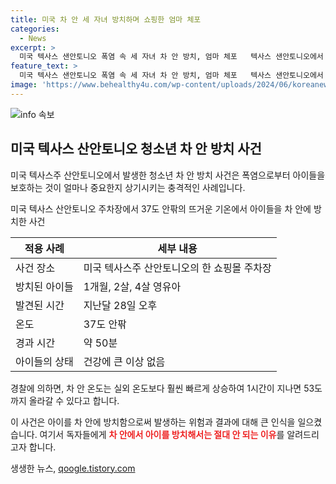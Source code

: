 ```yaml
---
title: 미국 차 안 세 자녀 방치하며 쇼핑한 엄마 체포
categories:
  - News
excerpt: >
  미국 텍사스 샌안토니오 폭염 속 세 자녀 차 안 방치, 엄마 체포   텍사스 샌안토니오에서 차 안에 울고 있는 세 아이가 발견됐다. 엄마는 쇼핑 중이었고, 외부 온도는 37도였다. 경찰은 아이들이 50분간 방치된 것으로 확인했으며, 차 안의 온도는 1시간 후 53도까지 올라갈 수 있다. 다행히 아이들은 건강에 이상이 없었지만, 엄마는 아동 유기 혐의로 체포됐다.
feature_text: >
  미국 텍사스 샌안토니오 폭염 속 세 자녀 차 안 방치, 엄마 체포   텍사스 샌안토니오에서 차 안에 울고 있는 세 아이가 발견됐다. 엄마는 쇼핑 중이었고, 외부 온도는 37도였다. 경찰은 아이들이 50분간 방치된 것으로 확인했으며, 차 안의 온도는 1시간 후 53도까지 올라갈 수 있다. 다행히 아이들은 건강에 이상이 없었지만, 엄마는 아동 유기 혐의로 체포됐다.
image: 'https://www.behealthy4u.com/wp-content/uploads/2024/06/koreanews.jpg'
---
```


<p><img src="https://www.behealthy4u.com/wp-content/uploads/2024/06/koreanews.jpg" alt="info 속보" /></p>

<h2 data-ke-size="size26">미국 텍사스 산안토니오 청소년 차 안 방치 사건</h2>

<p>미국 텍사스주 산안토니오에서 발생한 청소년 차 안 방치 사건은 폭염으로부터 아이들을 보호하는 것이 얼마나 중요한지 상기시키는 충격적인 사례입니다.</p>

<p data-ke-size="size16">미국 텍사스 산안토니오 주차장에서 37도 안팎의 뜨거운 기온에서 아이들을 차 안에 방치한 사건</p>

<table>
    <thead>
        <tr>
            <th>적용 사례</th>
            <th>세부 내용</th>
        </tr>
    </thead>
    <tbody>
        <tr>
            <td>사건 장소</td>
            <td>미국 텍사스주 산안토니오의 한 쇼핑몰 주차장</td>
        </tr>
        <tr>
            <td>방치된 아이들</td>
            <td>1개월, 2살, 4살 영유아</td>
        </tr>
        <tr>
            <td>발견된 시간</td>
            <td>지난달 28일 오후</td>
        </tr>
        <tr>
            <td>온도</td>
            <td>37도 안팎</td>
        </tr>
        <tr>
            <td>경과 시간</td>
            <td>약 50분</td>
        </tr>
        <tr>
            <td>아이들의 상태</td>
            <td>건강에 큰 이상 없음</td>
        </tr>
    </tbody>
</table>

<p data-ke-size="size16">경찰에 의하면, 차 안 온도는 실외 온도보다 훨씬 빠르게 상승하여 1시간이 지나면 53도까지 올라갈 수 있다고 합니다.</p>

<p>이 사건은 아이를 차 안에 방치함으로써 발생하는 위험과 결과에 대해 큰 인식을 일으켰습니다.
여기서 독자들에게 <b><span style="color: #ee2323;">차 안에서 아이를 방치해서는 절대 안 되는 이유</span></b>를 알려드리고자 합니다.</p>
생생한 뉴스, <a href="https://qoogle.tistory.com" rel="dofollow">qoogle.tistory.com</a>


